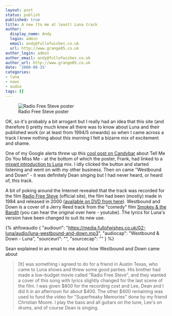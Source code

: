 ```yaml
---
layout: post
status: publish
published: true
title: A new (to me at least) Luna track
author:
  display_name: Andy
  login: admin
  email: andy@fullofwishes.co.uk
  url: http://www.grange85.co.uk
author_login: admin
author_email: andy@fullofwishes.co.uk
author_url: http://www.grange85.co.uk
date: '2008-08-15'
categories:
- luna
- news
- audio
tags: []
---
```

<figure class="caption aligncenter"><img src="https://media.fullofwishes.co.uk/ahfow/uploads/2008/08/steveoneman.jpg" alt="Radio Free Steve poster" /><figcaption class="caption-text">Radio Free Steve poster</figcaption></figure>

<p>OK, so it's probably a bit arrogant but I really had an idea that this site (and therefore I) pretty much knew all there was to know about Luna and their published work (or at least from 1994/5 onwards) so when I came across a track I knew nothing about this morning I felt a bizarre mix of excitement and shame. </p>
<p>One of my Google alerts threw up this <a href="http://candybarzine.blogspot.com/2008/08/luna-tell-me-do-you-miss-me-dvd.html">cool post on Candybar</a> about Tell Me Do You Miss Me - at the bottom of which the poster, Frank, had linked to a <a href="http://web.archive.org/web/20080823133756/http://www.mixwit.com:80/fprovost5/luna-a-starting-point">mixwit introduction to Luna</a> mix. I idly clicked the button and started listening and went on with my other business. Then on came "Westbound and Down" - it was definitely Dean singing but I had never heard, or heard of, this track.</p>
<p>A bit of poking around the Internet revealed that the track was recorded for the film <a href="http://www.imdb.com/title/tt0274748/">Radio Free Steve</a> (official site), the film had been (mostly) made in 1984 and released in 2000 (<a href="http://radiofreesteve.com/buydvd.html">available on DVD from here</a>). Westbound and Down is a cover of a Jerry Reed track from the "comedy" film <a href="http://www.imdb.com/title/tt0076729/">Smokey & the Bandit</a> (you can hear the original over here - youtube). The lyrics for Luna's version have been changed to suit its new use.</p>

 {% ahfowaudio {
  "audiourl": "https://media.fullofwishes.co.uk/02-luna/audio/luna-westbound-and-down.mp3",
  "audiocap": "Westbound & Down - Luna",
  "sourceurl": "",
  "sourcecap": ""
  } %}

<p>Sean explained in an email to me about how Westbound and Down came about<br />
<blockquote>[It] was something i agreed to do for a friend in Austin Texas, who came to Luna shows and threw some good parties. His brother had made a low-budget movie called "Radio Free Steve", and they wanted a cover of this song with lyrics slightly changed for the last scene of the film. I was given $800 for the recording cost and Lee, Dean and I did it in an afternoon for about $400. The other $400 remaining was used to fund the video for "Superfreaky Memories" done by my friend Christian Moore. I play the bass and all guitars on the tune, Lee's on drums, and of course Dean is singing.</p></blockquote>
